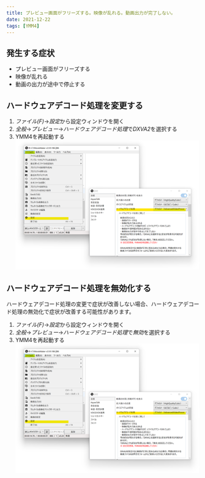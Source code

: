 ```yaml
---
title: プレビュー画面がフリーズする。映像が乱れる。動画出力が完了しない。
date: 2021-12-22
tags: [YMM4]
---
```

## 発生する症状
- プレビュー画面がフリーズする
- 映像が乱れる
- 動画の出力が途中で停止する

## ハードウェアデコード処理を変更する
1. *ファイル(F)*→*設定*から設定ウィンドウを開く
1. *全般*→*プレビュー*→*ハードウェアデコード処理*で*DXVA2*を選択する
1. YMM4を再起動する
![スクリーンショット](プレビュー画面がフリーズする_3442.png)

## ハードウェアデコード処理を無効化する
ハードウェアデコード処理の変更で症状が改善しない場合、ハードウェアデコード処理の無効化で症状が改善する可能性があります。

1. *ファイル(F)*→*設定*から設定ウィンドウを開く
1. *全般*→*プレビュー*→*ハードウェアデコード処理*で*無効*を選択する
1. YMM4を再起動する
![スクリーンショット](プレビュー画面がフリーズする_3442.png)